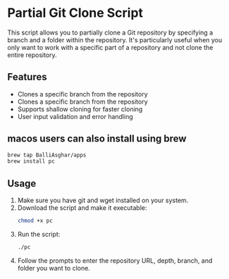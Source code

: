 # Partial Git Clone Script

This script allows you to partially clone a Git repository by specifying a branch and a folder within the repository. It's particularly useful when you only want to work with a specific part of a repository and not clone the entire repository.

## Features

- Clones a specific branch from the repository
- Clones a specific branch from the repository
- Supports shallow cloning for faster cloning
- User input validation and error handling

## macos users can also install using brew

```bash
brew tap BalliAsghar/apps
brew install pc
```

## Usage

1. Make sure you have git and wget installed on your system.
2. Download the script and make it executable:
   ```bash
   chmod +x pc
   ```
3. Run the script:
   ```bash
   ./pc
   ```
4. Follow the prompts to enter the repository URL, depth, branch, and folder you want to clone.
